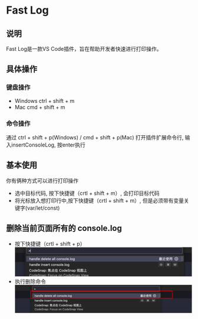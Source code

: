 # **Fast Log**

## **说明**
Fast Log是一款VS Code插件，旨在帮助开发者快速进行打印操作。

## **具体操作**
### **键盘操作**
- Windows  ctrl + shift + m
- Mac  cmd + shift + m

### **命令操作**
通过  ctrl + shift + p(Windows) /  cmd + shift + p(Mac) 打开插件扩展命令行, 输入insertConsoleLog, 按enter执行


## **基本使用**
你有俩种方式可以进行打印操作
- 选中目标代码, 按下快捷键（crtl + shift + m）, 会打印目标代码
- 将光标放入想打印行中,按下快捷键（crtl + shift + m）, 但是必须带有变量关键字(var/let/const)

## **删除当前页面所有的 console.log**
- 按下快捷键（crtl + shift + p）
  ![crtl + shift + p](./images/1.png)
- 执行删除命令
  ![执行删除命令](./images/2.png)


